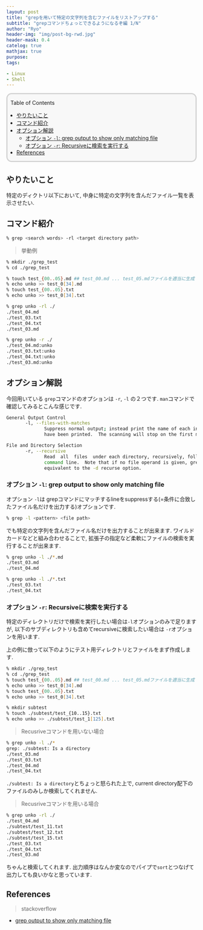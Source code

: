 ```yaml
---
layout: post
title: "grepを用いて特定の文字列を含むファイルをリストアップする"
subtitle: "grepコマンドちょっとできるようになるぞ編 1/N"
author: "Ryo"
header-img: "img/post-bg-rwd.jpg"
header-mask: 0.4
catelog: true
mathjax: true
purpose: 
tags:

- Linux
- Shell
---
```


<div style='border-radius: 1em; border-style:solid; border-color:#D3D3D3; background-color:#F8F8F8'>
<p class="h4">&nbsp;&nbsp;Table of Contents</p>
<!-- START doctoc generated TOC please keep comment here to allow auto update -->
<!-- DON'T EDIT THIS SECTION, INSTEAD RE-RUN doctoc TO UPDATE -->

- [やりたいこと](#%E3%82%84%E3%82%8A%E3%81%9F%E3%81%84%E3%81%93%E3%81%A8)
- [コマンド紹介](#%E3%82%B3%E3%83%9E%E3%83%B3%E3%83%89%E7%B4%B9%E4%BB%8B)
- [オプション解説](#%E3%82%AA%E3%83%97%E3%82%B7%E3%83%A7%E3%83%B3%E8%A7%A3%E8%AA%AC)
  - [オプション `-l`: grep output to show only matching file](#%E3%82%AA%E3%83%97%E3%82%B7%E3%83%A7%E3%83%B3--l-grep-output-to-show-only-matching-file)
  - [オプション `-r`: Recursiveに検索を実行する](#%E3%82%AA%E3%83%97%E3%82%B7%E3%83%A7%E3%83%B3--r-recursive%E3%81%AB%E6%A4%9C%E7%B4%A2%E3%82%92%E5%AE%9F%E8%A1%8C%E3%81%99%E3%82%8B)
- [References](#references)

<!-- END doctoc generated TOC please keep comment here to allow auto update -->

</div>

## やりたいこと

特定のディクトリ以下において, 中身に特定の文字列を含んだファイル一覧を表示させたい.

## コマンド紹介

```zsh
% grep <search words> -rl <target directory path>
```

> 挙動例

```zsh
% mkdir ./grep_test
% cd ./grep_test

% touch test_{00..05}.md ## test_00.md ... test_05.mdファイルを適当に生成
% echo unko >> test_0[34].md
% touch test_{00..05}.txt  
% echo unko >> test_0[34].txt

% grep unko -rl ./ 
./test_04.md
./test_03.txt
./test_04.txt
./test_03.md

% grep unko -r ./ 
./test_04.md:unko
./test_03.txt:unko
./test_04.txt:unko
./test_03.md:unko
```


## オプション解説

今回用いている `grep`コマンドのオプションは `-r`, `-l` の２つです.
`man`コマンドで確認してみるとこんな感じです.

```zsh
General Output Control
       -l, --files-with-matches
              Suppress normal output; instead print the name of each input file from which  output  would  normally
              have been printed.  The scanning will stop on the first match.

File and Directory Selection
       -r, --recursive
              Read  all  files  under each directory, recursively, following symbolic links only if they are on the
              command line.  Note that if no file operand is given, grep searches the working directory.   This  is
              equivalent to the -d recurse option.
```

### オプション `-l`: grep output to show only matching file

オプション `-l`は grepコマンドにマッチするlineをsuppressする(=条件に合致したファイル名だけを出力する)オプションです.

```zsh
% grep -l <pattern> <file path>
```

でも特定の文字列を含んだファイル名だけを出力することが出来ます.
ワイルドカードなどと組み合わせることで, 拡張子の指定など柔軟にファイルの検索を実行することが出来ます.

```zsh
% grep unko -l ./*.md
./test_03.md
./test_04.md

% grep unko -l ./*.txt
./test_03.txt
./test_04.txt
```

### オプション `-r`: Recursiveに検索を実行する

特定のディレクトリだけで検索を実行したい場合は`-l`オプションのみで足りますが, 以下のサブディレクトリも含めてrecursiveに検索したい場合は
`-r`オプションを用います.

上の例に倣って以下のようにテスト用ディレクトリとファイルをまず作成します.

```zsh
% mkdir ./grep_test
% cd ./grep_test
% touch test_{00..05}.md ## test_00.md ... test_05.mdファイルを適当に生成
% echo unko >> test_0[34].md
% touch test_{00..05}.txt  
% echo unko >> test_0[34].txt

% mkdir subtest
% touch ./subtest/test_{10..15}.txt
% echo unko >> ./subtest/test_1[125].txt
```

> Recusriveコマンドを用いない場合

```zsh
% grep unko -l ./* 
grep: ./subtest: Is a directory
./test_03.md
./test_03.txt
./test_04.md
./test_04.txt
```

`./subtest: Is a directory`とちょっと怒られた上で, current directory配下のファイルのみしか検索してくれません.

> Recusriveコマンドを用いる場合

```zsh
% grep unko -rl ./
./test_04.md
./subtest/test_11.txt
./subtest/test_12.txt
./subtest/test_15.txt
./test_03.txt
./test_04.txt
./test_03.md
```

ちゃんと検索してくれます. 出力順序はなんか変なのでパイプで`sort`とつなげて出力しても良いかなと思っています.

## References

> stackoverflow

- [grep output to show only matching file](https://stackoverflow.com/questions/3908156/grep-output-to-show-only-matching-file)

